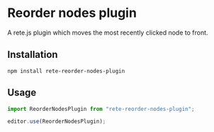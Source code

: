 # Reorder nodes plugin

A rete.js plugin which moves the most recently clicked node to front.

## Installation

```
npm install rete-reorder-nodes-plugin
```

## Usage

```ts
import ReorderNodesPlugin from "rete-reorder-nodes-plugin";

editor.use(ReorderNodesPlugin);
```
